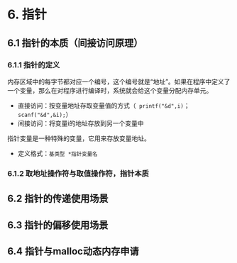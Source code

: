 # 6. 指针

## 6.1 指针的本质（间接访问原理）

### 6.1.1 指针的定义

内存区域中的每字节都对应一个编号，这个编号就是“地址”。如果在程序中定义了一个变量，那么在对程序进行编译时，系统就会给这个变量分配内存单元。

* 直接访问：按变量地址存取变量值的方式（` printf("&d",i)`；`scanf("&d",&i);`）
* 间接访问：将变量i的地址存放到另一个变量中

指针变量是一种特殊的变量，它用来存放变量地址。

* 定义格式：`基类型 *指针变量名`

### 6.1.2 取地址操作符与取值操作符，指针本质


## 6.2 指针的传递使用场景



## 6.3 指针的偏移使用场景



## 6.4 指针与malloc动态内存申请


